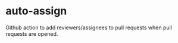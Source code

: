 # auto-assign
Github action to add reviewers/assignees to pull requests when pull requests are opened.
